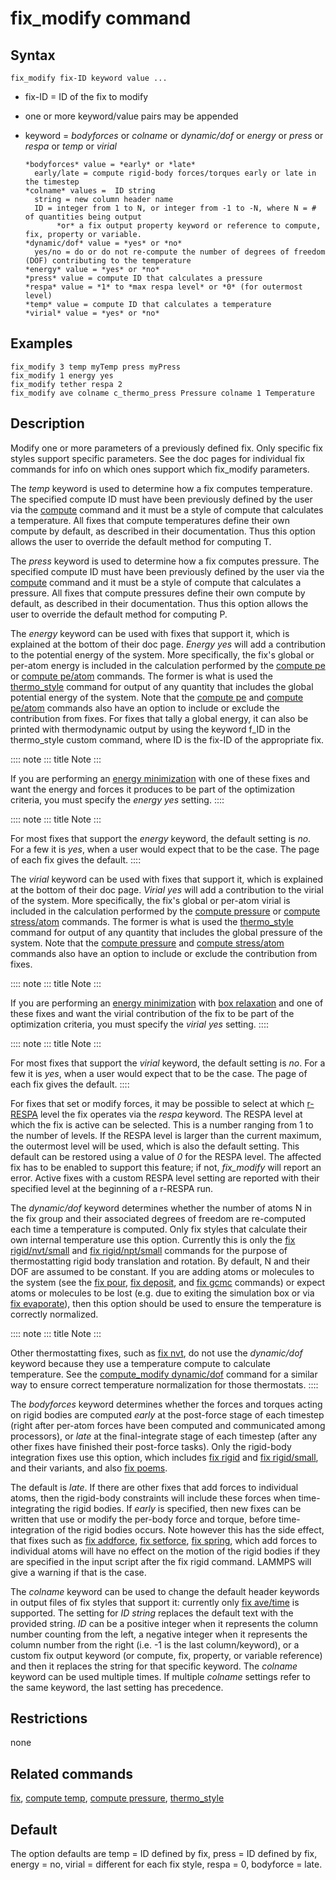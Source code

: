 # fix_modify command

## Syntax

``` LAMMPS
fix_modify fix-ID keyword value ...
```

-   fix-ID = ID of the fix to modify

-   one or more keyword/value pairs may be appended

-   keyword = *bodyforces* or *colname* or *dynamic/dof* or *energy* or
    *press* or *respa* or *temp* or *virial*

        *bodyforces* value = *early* or *late*
          early/late = compute rigid-body forces/torques early or late in the timestep
        *colname* values =  ID string
          string = new column header name
          ID = integer from 1 to N, or integer from -1 to -N, where N = # of quantities being output
               *or* a fix output property keyword or reference to compute, fix, property or variable.
        *dynamic/dof* value = *yes* or *no*
          yes/no = do or do not re-compute the number of degrees of freedom (DOF) contributing to the temperature
        *energy* value = *yes* or *no*
        *press* value = compute ID that calculates a pressure
        *respa* value = *1* to *max respa level* or *0* (for outermost level)
        *temp* value = compute ID that calculates a temperature
        *virial* value = *yes* or *no*

## Examples

``` LAMMPS
fix_modify 3 temp myTemp press myPress
fix_modify 1 energy yes
fix_modify tether respa 2
fix_modify ave colname c_thermo_press Pressure colname 1 Temperature
```

## Description

Modify one or more parameters of a previously defined fix. Only specific
fix styles support specific parameters. See the doc pages for individual
fix commands for info on which ones support which fix_modify parameters.

The *temp* keyword is used to determine how a fix computes temperature.
The specified compute ID must have been previously defined by the user
via the [compute](compute) command and it must be a style of compute
that calculates a temperature. All fixes that compute temperatures
define their own compute by default, as described in their
documentation. Thus this option allows the user to override the default
method for computing T.

The *press* keyword is used to determine how a fix computes pressure.
The specified compute ID must have been previously defined by the user
via the [compute](compute) command and it must be a style of compute
that calculates a pressure. All fixes that compute pressures define
their own compute by default, as described in their documentation. Thus
this option allows the user to override the default method for computing
P.

The *energy* keyword can be used with fixes that support it, which is
explained at the bottom of their doc page. *Energy yes* will add a
contribution to the potential energy of the system. More specifically,
the fix\'s global or per-atom energy is included in the calculation
performed by the [compute pe](compute_pe) or [compute
pe/atom](compute_pe_atom) commands. The former is what is used the
[thermo_style](thermo_style) command for output of any quantity that
includes the global potential energy of the system. Note that the
[compute pe](compute_pe) and [compute pe/atom](compute_pe_atom) commands
also have an option to include or exclude the contribution from fixes.
For fixes that tally a global energy, it can also be printed with
thermodynamic output by using the keyword f_ID in the thermo_style
custom command, where ID is the fix-ID of the appropriate fix.

:::: note
::: title
Note
:::

If you are performing an [energy minimization](minimize) with one of
these fixes and want the energy and forces it produces to be part of the
optimization criteria, you must specify the *energy yes* setting.
::::

:::: note
::: title
Note
:::

For most fixes that support the *energy* keyword, the default setting is
*no*. For a few it is *yes*, when a user would expect that to be the
case. The page of each fix gives the default.
::::

The *virial* keyword can be used with fixes that support it, which is
explained at the bottom of their doc page. *Virial yes* will add a
contribution to the virial of the system. More specifically, the fix\'s
global or per-atom virial is included in the calculation performed by
the [compute pressure](compute_pressure) or [compute
stress/atom](compute_stress_atom) commands. The former is what is used
the [thermo_style](thermo_style) command for output of any quantity that
includes the global pressure of the system. Note that the [compute
pressure](compute_pressure) and [compute
stress/atom](compute_stress_atom) commands also have an option to
include or exclude the contribution from fixes.

:::: note
::: title
Note
:::

If you are performing an [energy minimization](minimize) with [box
relaxation](fix_box_relax) and one of these fixes and want the virial
contribution of the fix to be part of the optimization criteria, you
must specify the *virial yes* setting.
::::

:::: note
::: title
Note
:::

For most fixes that support the *virial* keyword, the default setting is
*no*. For a few it is *yes*, when a user would expect that to be the
case. The page of each fix gives the default.
::::

For fixes that set or modify forces, it may be possible to select at
which [r-RESPA](run_style) level the fix operates via the *respa*
keyword. The RESPA level at which the fix is active can be selected.
This is a number ranging from 1 to the number of levels. If the RESPA
level is larger than the current maximum, the outermost level will be
used, which is also the default setting. This default can be restored
using a value of *0* for the RESPA level. The affected fix has to be
enabled to support this feature; if not, *fix_modify* will report an
error. Active fixes with a custom RESPA level setting are reported with
their specified level at the beginning of a r-RESPA run.

The *dynamic/dof* keyword determines whether the number of atoms N in
the fix group and their associated degrees of freedom are re-computed
each time a temperature is computed. Only fix styles that calculate
their own internal temperature use this option. Currently this is only
the [fix rigid/nvt/small](fix_rigid) and [fix
rigid/npt/small](fix_rigid) commands for the purpose of thermostatting
rigid body translation and rotation. By default, N and their DOF are
assumed to be constant. If you are adding atoms or molecules to the
system (see the [fix pour](fix_pour), [fix deposit](fix_deposit), and
[fix gcmc](fix_gcmc) commands) or expect atoms or molecules to be lost
(e.g. due to exiting the simulation box or via [fix
evaporate](fix_evaporate)), then this option should be used to ensure
the temperature is correctly normalized.

:::: note
::: title
Note
:::

Other thermostatting fixes, such as [fix nvt](fix_nh), do not use the
*dynamic/dof* keyword because they use a temperature compute to
calculate temperature. See the [compute_modify
dynamic/dof](compute_modify) command for a similar way to ensure correct
temperature normalization for those thermostats.
::::

The *bodyforces* keyword determines whether the forces and torques
acting on rigid bodies are computed *early* at the post-force stage of
each timestep (right after per-atom forces have been computed and
communicated among processors), or *late* at the final-integrate stage
of each timestep (after any other fixes have finished their post-force
tasks). Only the rigid-body integration fixes use this option, which
includes [fix rigid](fix_rigid) and [fix rigid/small](fix_rigid), and
their variants, and also [fix poems](fix_poems).

The default is *late*. If there are other fixes that add forces to
individual atoms, then the rigid-body constraints will include these
forces when time-integrating the rigid bodies. If *early* is specified,
then new fixes can be written that use or modify the per-body force and
torque, before time-integration of the rigid bodies occurs. Note however
this has the side effect, that fixes such as [fix
addforce](fix_addforce), [fix setforce](fix_setforce), [fix
spring](fix_spring), which add forces to individual atoms will have no
effect on the motion of the rigid bodies if they are specified in the
input script after the fix rigid command. LAMMPS will give a warning if
that is the case.

The *colname* keyword can be used to change the default header keywords
in output files of fix styles that support it: currently only [fix
ave/time](fix_ave_time) is supported. The setting for *ID string*
replaces the default text with the provided string. *ID* can be a
positive integer when it represents the column number counting from the
left, a negative integer when it represents the column number from the
right (i.e. -1 is the last column/keyword), or a custom fix output
keyword (or compute, fix, property, or variable reference) and then it
replaces the string for that specific keyword. The *colname* keyword can
be used multiple times. If multiple *colname* settings refer to the same
keyword, the last setting has precedence.

## Restrictions

none

## Related commands

[fix](fix), [compute temp](compute_temp), [compute
pressure](compute_pressure), [thermo_style](thermo_style)

## Default

The option defaults are temp = ID defined by fix, press = ID defined by
fix, energy = no, virial = different for each fix style, respa = 0,
bodyforce = late.
